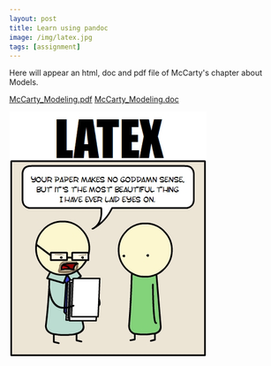 ```yaml
---
layout: post
title: Learn using pandoc
image: /img/latex.jpg
tags: [assignment]
---
```


Here will appear an html, doc and pdf file of McCarty's chapter about Models. 


[McCarty_Modeling.pdf](/files/McCarty_Modeling.pdf)
[McCarty_Modeling.doc](/files/McCarty_Modeling.doc)

![LaTeX](/img/latex.jpg "latex")


